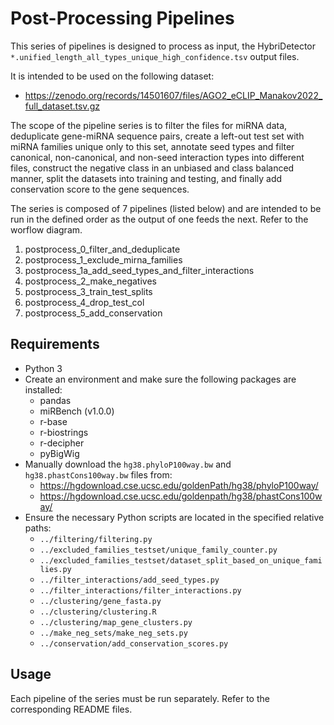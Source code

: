 
# Post-Processing Pipelines

This series of pipelines is designed to process as input, the HybriDetector `*.unified_length_all_types_unique_high_confidence.tsv` output files. 


It is intended to be used on the following dataset:
- https://zenodo.org/records/14501607/files/AGO2_eCLIP_Manakov2022_full_dataset.tsv.gz 

The scope of the pipeline series is to filter the files for miRNA data, deduplicate gene-miRNA sequence pairs, create a left-out test set with miRNA families unique only to this set, annotate seed types and filter canonical, non-canonical, and non-seed interaction types into different files, construct the negative class in an unbiased and class balanced manner, split the datasets into training and testing, and finally add conservation score to the gene sequences. 

The series is composed of 7 pipelines (listed below) and are intended to be run in the defined order as the output of one feeds the next. Refer to the worflow diagram. 

1. postprocess_0_filter_and_deduplicate
2. postprocess_1_exclude_mirna_families
3. postprocess_1a_add_seed_types_and_filter_interactions
4. postprocess_2_make_negatives
5. postprocess_3_train_test_splits
6. postprocess_4_drop_test_col
7. postprocess_5_add_conservation

## Requirements
- Python 3
- Create an environment and make sure the following packages are installed:
  - pandas
  - miRBench (v1.0.0)
  - r-base
  - r-biostrings
  - r-decipher
  - pyBigWig
- Manually download the `hg38.phyloP100way.bw` and `hg38.phastCons100way.bw` files from:
   - https://hgdownload.cse.ucsc.edu/goldenPath/hg38/phyloP100way/ 
   - https://hgdownload.cse.ucsc.edu/goldenpath/hg38/phastCons100way/
- Ensure the necessary Python scripts are located in the specified relative paths:
  - `../filtering/filtering.py`
  - `../excluded_families_testset/unique_family_counter.py`
  - `../excluded_families_testset/dataset_split_based_on_unique_families.py`
  - `../filter_interactions/add_seed_types.py`
  - `../filter_interactions/filter_interactions.py`
  - `../clustering/gene_fasta.py`
  - `../clustering/clustering.R `
  - `../clustering/map_gene_clusters.py`
  - `../make_neg_sets/make_neg_sets.py`
  - `../conservation/add_conservation_scores.py`

## Usage

Each pipeline of the series must be run separately. Refer to the corresponding README files. 